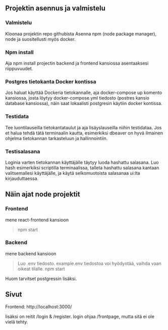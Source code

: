 ## Projektin asennus ja valmistelu

### Valmistelu

Kloonaa projektin repo githubista
Asenna npm (node package manager), node ja suositellusti myös docker.

### Npm install

Aja npm install projectin backend ja frontend kansiossa asentaaksesi riippuvuudet.

### Postgres tietokanta Docker kontissa

Jos haluat käyttää Dockeria tietokannalle, aja docker-compose up komento kansiossa, josta löytyy docker-compose.yml tiedosto (postres kansio database kansiossa), näin saat lokaalisti postgresin käytiin docker kontissa.

### Testidata

Tee luontilauseilla tietokantataulut ja aja lisäyslauseilla niihin testidataa. Jos et halua tehdä tätä terminaalin kautta, esimerkiksi dbeaver on hyvä ilmainen ohjelma tietokannan tarkasteluun ja hallinnointiin.

### Testisalasana

Loginia varten tietokannan käyttäjälle täytyy luoda hashattu salasana. Luo hash esimerkiksi scriptilla terminaalissa, talleta hashattu salasana kantaan
valitsemallesi käyttäjälle, ja käytä selkomuotoista salasanaa ui:lta kirjauduttaessa.


## Näin ajat node projektit

### Frontend

mene react-frontend kansioon

> npm start

### Backend

mene backend kansioon

> Luo .env tiedosto. example.env tiedostoa voi hyödyntää, vaihda vaan oikeat tilalle.
> npm start

Huom tarvitset postgressin lisäksi.

## Sivut

Frontend:
http://localhost:3000/

lisäksi on reitit /login & /register. login ohjaa /frontpage, mutta sitä ei ole vielä tehty.
